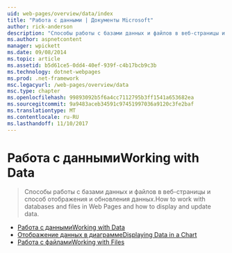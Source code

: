 ```yaml
---
uid: web-pages/overview/data/index
title: "Работа с данными | Документы Microsoft"
author: rick-anderson
description: "Способы работы с базами данных и файлов в веб-страницы и способ отображения и обновления данных."
ms.author: aspnetcontent
manager: wpickett
ms.date: 09/08/2014
ms.topic: article
ms.assetid: b5d61ce5-0dd4-40ef-939f-c4b17bcb9c3b
ms.technology: dotnet-webpages
ms.prod: .net-framework
msc.legacyurl: /web-pages/overview/data
msc.type: chapter
ms.openlocfilehash: 99893092b5f6a4cc7112795b3ff1541a653682ea
ms.sourcegitcommit: 9a9483aceb34591c97451997036a9120c3fe2baf
ms.translationtype: MT
ms.contentlocale: ru-RU
ms.lasthandoff: 11/10/2017
---
```

<a name="working-with-data"></a><span data-ttu-id="2811e-103">Работа с данными</span><span class="sxs-lookup"><span data-stu-id="2811e-103">Working with Data</span></span>
====================
> <span data-ttu-id="2811e-104">Способы работы с базами данных и файлов в веб-страницы и способ отображения и обновления данных.</span><span class="sxs-lookup"><span data-stu-id="2811e-104">How to work with databases and files in Web Pages and how to display and update data.</span></span>


- [<span data-ttu-id="2811e-105">Работа с данными</span><span class="sxs-lookup"><span data-stu-id="2811e-105">Working with Data</span></span>](5-working-with-data.md)
- [<span data-ttu-id="2811e-106">Отображение данных в диаграмме</span><span class="sxs-lookup"><span data-stu-id="2811e-106">Displaying Data in a Chart</span></span>](7-displaying-data-in-a-chart.md)
- [<span data-ttu-id="2811e-107">Работа с файлами</span><span class="sxs-lookup"><span data-stu-id="2811e-107">Working with Files</span></span>](working-with-files.md)
